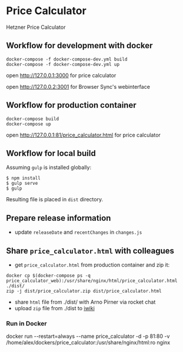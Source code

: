 # Price Calculator

Hetzner Price Calculator

## Workflow for development with docker

```console
docker-compose -f docker-compose-dev.yml build
docker-compose -f docker-compose-dev.yml up
```

open http://127.0.0.1:3000 for price calculator

open http://127.0.0.2:3001 for Browser Sync's webinterface

## Workflow for production container

```console
docker-compose build
docker-compose up
```

open http://127.0.0.1:81/price_calculator.html for price calculator

## Workflow for local build

Assuming `gulp` is installed globally:

    $ npm install
    $ gulp serve
    $ gulp

Resulting file is placed in `dist` directory.

## Prepare release information

* update `releaseDate` and `recentChanges` in `changes.js`

## Share `price_calculator.html` with colleagues

* get `price_calculator.html` from production container and zip it:

```console
docker cp $(docker-compose ps -q price_calculator_web):/usr/share/nginx/html/price_calculator.html ./dist/
zip -j dist/price_calculator.zip dist/price_calculator.html
```

* share `html` file from ./dist/ with Arno Pirner via rocket chat
* upload `zip` file from ./dist to [iwiki](https://iwiki.hetzner.company/Datei:price_calculator.zip)


### Run in Docker

docker run --restart=always --name price_calculator -d -p 81:80 -v /home/alex/dockers/price_calculator:/usr/share/nginx/html:ro nginx
